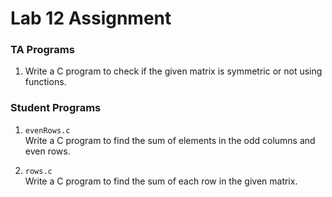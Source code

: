 # Lab 12 Assignment

### TA Programs

1. Write a C program to check if the given matrix is symmetric or not using functions.

### Student Programs

1. `evenRows.c`  
   Write a C program to find the sum of elements in the odd columns and even rows.

2. `rows.c`  
   Write a C program to find the sum of each row in the given matrix.